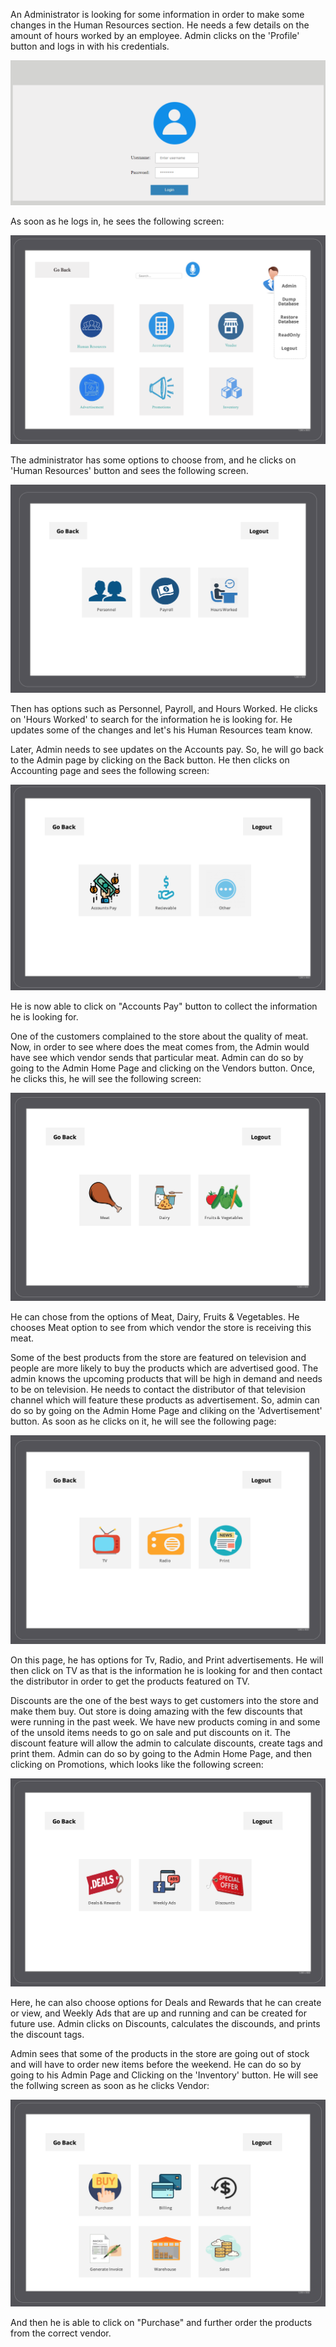 An Administrator is looking for some information in order to make some changes in the Human Resources section. He needs a few details on the amount of hours worked by an employee. Admin clicks on the 'Profile' button and logs in with his credentials. 

![Admin Login Page](UI-UX/admin_story_screenshots/login.PNG)

As soon as he logs in, he sees the following screen:

![Admin Page](UI-UX/admin_story_screenshots/adminScreen.png)

The administrator has some options to choose from, and he clicks on 'Human Resources' button and sees the following screen. 

![Human Resources Page](UI-UX/admin_story_screenshots/humanResourcesScreen.png)

Then has options such as Personnel, Payroll, and Hours Worked. He clicks on 'Hours Worked' to search for the information he is looking for. He updates some of the changes and let's his Human Resources team know.

Later, Admin needs to see updates on the Accounts pay. So, he will go back to the Admin page by clicking on the Back button. He then clicks on Accounting page and sees the following screen:

![Accounting](UI-UX/admin_story_screenshots/accountingScreen.png)

He is now able to click on "Accounts Pay" button to collect the information he is looking for.

One of the customers complained to the store about the quality of meat. Now, in order to see where does the meat comes from, the Admin would have see which vendor sends that particular meat. Admin can do so by going to the Admin Home Page and clicking on the Vendors button. Once, he clicks this, he will see the following screen:

![Vendor](UI-UX/admin_story_screenshots/vendorsScreen.png)

He can chose from the options of Meat, Dairy, Fruits & Vegetables. He chooses Meat option to see from which vendor the store is receiving this meat.

Some of the best products from the store are featured on television and people are more likely to buy the products which are advertised good. The admin knows the upcoming products that will be high in demand and needs to be on television. He needs to contact the distributor of that television channel which will feature these products as advertisement. So, admin can do so by going on the Admin Home Page and cliking on the 'Advertisement' button. As soon as he clicks on it, he will see the following page:

![Advertisement](UI-UX/admin_story_screenshots/advertisementScreen.png)

On this page, he has options for Tv, Radio, and Print advertisements. He will then click on TV as that is the information he is looking for and then contact the distributor in order to get the products featured on TV.

Discounts are the one of the best ways to get customers into the store and make them buy. Out store is doing amazing with the few discounts that were running in the past week. We have new products coming in and some of the unsold items needs to go on sale and put discounts on it. The discount feature will allow the admin to calculate discounts, create tags and print them. Admin can do so by going to the Admin Home Page, and then clicking on Promotions, which looks like the following screen:

![Promotions](UI-UX/admin_story_screenshots/promotionScreen.png)

Here, he can also choose options for Deals and Rewards that he can create or view, and Weekly Ads that are up and running and can be created for future use. Admin clicks on Discounts, calculates the discounds, and prints the discount tags.

Admin sees that some of the products in the store are going out of stock and will have to order new items before the weekend. He can do so by going to his Admin Page and Clicking on the 'Inventory' button. He will see the follwing screen as soon as he clicks Vendor: 

![Inventory](UI-UX/admin_story_screenshots/inventoryScreen.png)

And then he is able to click on "Purchase" and further order the products from the correct vendor.